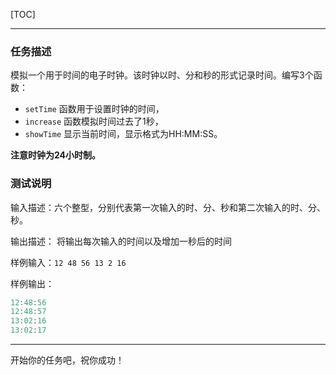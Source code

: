[TOC]

---

### 任务描述


模拟一个用于时间的电子时钟。该时钟以时、分和秒的形式记录时间。编写3个函数：
* `setTime` 函数用于设置时钟的时间，
* `increase` 函数模拟时间过去了1秒，
* `showTime` 显示当前时间，显示格式为HH:MM:SS。

**注意时钟为24小时制。**


### 测试说明


输入描述：六个整型，分别代表第一次输入的时、分、秒和第二次输入的时、分、秒。

输出描述： 将输出每次输入的时间以及增加一秒后的时间

样例输入：`12 48 56 13 2 16 `

样例输出：

```cpp
12:48:56
12:48:57
13:02:16
13:02:17
```

---
开始你的任务吧，祝你成功！




